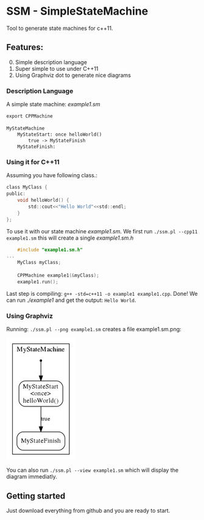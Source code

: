 # SSM - SimpleStateMachine

Tool to generate state machines for c++11.

## Features:
 0. Simple description language
 0. Super simple to use under C++11
 0. Using Graphviz dot to generate nice diagrams


### Description Language

A simple state machine: *example1.sm*
```
export CPPMachine

MyStateMachine
	MyStateStart: once helloWorld()
		true -> MyStateFinish
	MyStateFinish:
```
### Using it for C++11
Assuming you have following class.: 

```c
class MyClass {
public:
	void helloWorld() {
		std::cout<<"Hello World"<<std::endl;
	}
};
```
To use it with our state machine *example1.sm*. We first run `./ssm.pl --cpp11 example1.sm` this will create a single *example1.sm.h*

```C
	#include "example1.sm.h"
...
	MyClass myClass;

	CPPMachine example1(&myClass);
	example1.run();
```

Last step is compiling: `g++ -std=c++11 -o example1 example1.cpp`.
Done!
We can run *./example1* and get the output: `Hello World`.


### Using Graphviz
Running: `./ssm.pl --png example1.sm` creates a file example1.sm.png:

![alt diagram](https://raw.githubusercontent.com/SGSSGene/ssm/master/github/images/example1.png)

You can also run `./ssm.pl --view example1.sm` which will display the diagram immediatly.

## Getting started

Just download everything from github and you are ready to start.
